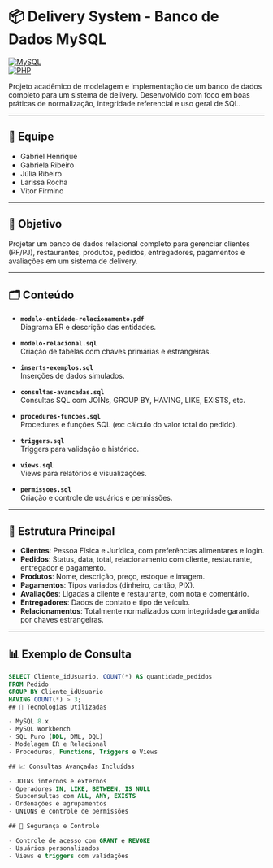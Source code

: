 # 📦 Delivery System - Banco de Dados MySQL

[![MySQL](https://img.shields.io/badge/MySQL-4479A1?logo=mysql&logoColor=white&style=flat-square)](https://www.mysql.com/)  
[![PHP](https://img.shields.io/badge/PHP-777BB4?logo=php&logoColor=white&style=flat-square)](https://www.php.net/)  

Projeto acadêmico de modelagem e implementação de um banco de dados completo para um sistema de delivery. Desenvolvido com foco em boas práticas de normalização, integridade referencial e uso geral de SQL.

---

## 👥 Equipe

- Gabriel Henrique 
- Gabriela Ribeiro  
- Júlia Ribeiro  
- Larissa Rocha  
- Vitor Firmino

---

## 🧠 Objetivo

Projetar um banco de dados relacional completo para gerenciar clientes (PF/PJ), restaurantes, produtos, pedidos, entregadores, pagamentos e avaliações em um sistema de delivery.

---

## 🗂️ Conteúdo

- **`modelo-entidade-relacionamento.pdf`**  
  Diagrama ER e descrição das entidades.

- **`modelo-relacional.sql`**  
  Criação de tabelas com chaves primárias e estrangeiras.

- **`inserts-exemplos.sql`**  
  Inserções de dados simulados.

- **`consultas-avancadas.sql`**  
  Consultas SQL com JOINs, GROUP BY, HAVING, LIKE, EXISTS, etc.

- **`procedures-funcoes.sql`**  
  Procedures e funções SQL (ex: cálculo do valor total do pedido).

- **`triggers.sql`**  
  Triggers para validação e histórico.

- **`views.sql`**  
  Views para relatórios e visualizações.

- **`permissoes.sql`**  
  Criação e controle de usuários e permissões.

---

## 🧱 Estrutura Principal

- **Clientes**: Pessoa Física e Jurídica, com preferências alimentares e login.  
- **Pedidos**: Status, data, total, relacionamento com cliente, restaurante, entregador e pagamento.  
- **Produtos**: Nome, descrição, preço, estoque e imagem.  
- **Pagamentos**: Tipos variados (dinheiro, cartão, PIX).  
- **Avaliações**: Ligadas a cliente e restaurante, com nota e comentário.  
- **Entregadores**: Dados de contato e tipo de veículo.  
- **Relacionamentos**: Totalmente normalizados com integridade garantida por chaves estrangeiras.

---

## 📊 Exemplo de Consulta

```sql
SELECT Cliente_idUsuario, COUNT(*) AS quantidade_pedidos
FROM Pedido
GROUP BY Cliente_idUsuario
HAVING COUNT(*) > 3;
## 🚀 Tecnologias Utilizadas

- MySQL 8.x  
- MySQL Workbench  
- SQL Puro (DDL, DML, DQL)  
- Modelagem ER e Relacional  
- Procedures, Functions, Triggers e Views  

## 📈 Consultas Avançadas Incluídas

- JOINs internos e externos  
- Operadores IN, LIKE, BETWEEN, IS NULL  
- Subconsultas com ALL, ANY, EXISTS  
- Ordenações e agrupamentos  
- UNIONs e controle de permissões  

## 🔐 Segurança e Controle

- Controle de acesso com GRANT e REVOKE  
- Usuários personalizados  
- Views e triggers com validações  
